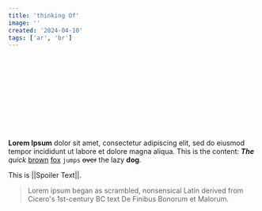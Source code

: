 ```yaml
---
title: 'thinking Of'
image: ''
created: '2024-04-10'
tags: ['ar', 'br']
---
```










<br>
<br>
<br>
<br>
<br>
<br>
<br>
<br>
<br>

**Lorem Ipsum** dolor sit amet, consectetur adipiscing elit, sed do eiusmod tempor incididunt ut labore et dolore magna aliqua. This is the content: **_The_** _quick_ <u>brown</u> [fox](https://www.foxnews.com/) `jumps` ~~over~~ the lazy **dog**.

This is ||Spoiler Text||.

> Lorem ipsum began as scrambled, nonsensical Latin derived from Cicero's 1st-century BC text De Finibus Bonorum et Malorum.

